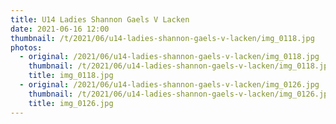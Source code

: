 ```yaml
---
title: U14 Ladies Shannon Gaels V Lacken
date: 2021-06-16 12:00
thumbnail: /t/2021/06/u14-ladies-shannon-gaels-v-lacken/img_0118.jpg
photos:
  - original: /2021/06/u14-ladies-shannon-gaels-v-lacken/img_0118.jpg
    thumbnail: /t/2021/06/u14-ladies-shannon-gaels-v-lacken/img_0118.jpg
    title: img_0118.jpg
  - original: /2021/06/u14-ladies-shannon-gaels-v-lacken/img_0126.jpg
    thumbnail: /t/2021/06/u14-ladies-shannon-gaels-v-lacken/img_0126.jpg
    title: img_0126.jpg
---
```

